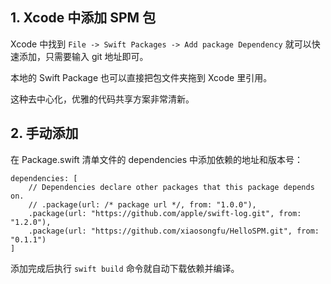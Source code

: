 ## 1. Xcode 中添加 SPM 包

Xcode 中找到 `File -> Swift Packages -> Add package Dependency` 就可以快速添加，只需要输入 git 地址即可。

本地的 Swift Package 也可以直接把包文件夹拖到 Xcode 里引用。

这种去中心化，优雅的代码共享方案非常清新。

## 2. 手动添加

在 Package.swift 清单文件的 dependencies 中添加依赖的地址和版本号：

```
dependencies: [
    // Dependencies declare other packages that this package depends on.
    // .package(url: /* package url */, from: "1.0.0"),
    .package(url: "https://github.com/apple/swift-log.git", from: "1.2.0"),
    .package(url: "https://github.com/xiaosongfu/HelloSPM.git", from: "0.1.1")
]
```

添加完成后执行 `swift build` 命令就自动下载依赖并编译。